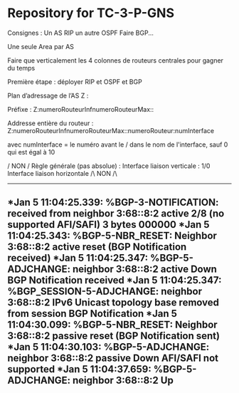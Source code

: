 # Repository for TC-3-P-GNS

Consignes :
Un AS RIP un autre OSPF
Faire BGP...

Une seule Area par AS

Faire que verticalement les 4 colonnes de routeurs centrales pour gagner du temps

Première étape : déployer RIP et OSPF et BGP



Plan d’adressage de l’AS Z :

Préfixe :
Z:numeroRouteurInfnumeroRouteurMax::

Addresse entière du routeur :
Z:numeroRouteurInfnumeroRouteurMax::numeroRouteur:numInterface

avec numInterface = le numéro avant le / dans le nom de l'interface, sauf 0 qui est égal à 10




\/ NON \/
Règle générale (pas absolue) :
Interface liaison verticale : 1/0
Interface liaison horizontale
/\ NON /\

---
*Jan  5 11:04:25.339: %BGP-3-NOTIFICATION: received from neighbor 3:68::8:2 active 2/8 (no supported AFI/SAFI) 3 bytes 000000
*Jan  5 11:04:25.343: %BGP-5-NBR_RESET: Neighbor 3:68::8:2 active reset (BGP Notification received)
*Jan  5 11:04:25.347: %BGP-5-ADJCHANGE: neighbor 3:68::8:2 active Down BGP Notification received
*Jan  5 11:04:25.347: %BGP_SESSION-5-ADJCHANGE: neighbor 3:68::8:2 IPv6 Unicast topology base removed from session  BGP Notification
*Jan  5 11:04:30.099: %BGP-5-NBR_RESET: Neighbor 3:68::8:2 passive reset (BGP Notification sent)
*Jan  5 11:04:30.103: %BGP-5-ADJCHANGE: neighbor 3:68::8:2 passive Down AFI/SAFI not supported
*Jan  5 11:04:37.659: %BGP-5-ADJCHANGE: neighbor 3:68::8:2 Up
---